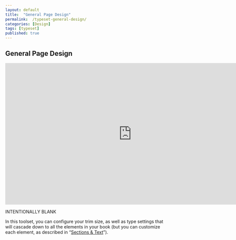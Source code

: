 ```yaml
---
layout: default
title:  "General Page Design"
permalink:  /typeset-general-design/
categories: [Design]
tags: [typeset]
published: true
---
```


<section data-type="chapter" class="hsecchapter" data-hederis-type="hsecchapter" id="typeset-general-design" data-pi-attrs="id: typeset-general-design; data-tags: typeset;" role="doc-chapter" data-tags="typeset" data-author-name=" " data-book-title=" " title="General Page Design"><h1 data-hederis-type="hblkchaptitle" class="hblkchaptitle" id="psurpA9j3">General Page Design</h1><iframe width="800" height="450" src="https://www.youtube.com/embed/uJFdCjW8Rl8" frameborder="0" allow="accelerometer;" encrypted-media="" gyroscope="" picture-in-picture="" allowfullscreen="" id="pCPTJxc0t"></iframe><p data-embedded-html="true" id="pjDSJqCBL">INTENTIONALLY BLANK</p><p class="hblkp" data-hederis-type="hblkp" id="pMQtJn9sc">In this toolset, you can configure your trim size, as well as type settings that will cascade down to all the elements in your book (but you can customize each element, as described in &#8220;<a href="{% post_url 2020-08-05-27-SectionsText %}" data-hederis-type="hspana" id="p0FLlL56w"><span class="Hyperlink" data-hederis-type="hspnspan" id="ppERDuhMh">Sections &amp; Text</span></a>&#8221;).</p></section>